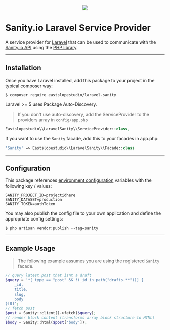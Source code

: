 <p align="center"><img src="https://laravel.com/assets/img/components/logo-laravel.svg"></p>

# Sanity.io Laravel Service Provider

A service provider for [Laravel](https://laravel.com) that can be used to communicate with the [Sanity.io API](https://sanity.io/) using the [PHP library](https://github.com/sanity-io/sanity-php).

---

## Installation

Once you have Laravel installed, add this package to your project in the typical composer way:

```shell
$ composer require eastslopestudio/laravel-sanity
```

Laravel >= 5 uses Package Auto-Discovery.

> If you don't use auto-discovery, add the ServiceProvider to the providers array in `config/app.php`

```php
Eastslopestudio\\LaravelSanity\\ServiceProvider::class,
```
If you want to use the `Sanity` facade, add this to your facades in app.php:

```php
'Sanity' => Eastslopestudio\\LaravelSanity\\Facade::class
```

---

## Configuration

This package references [environment configuration](https://laravel.com/docs/5.6/configuration#environment-configuration) variables with the following key / values:

```
SANITY_PROJECT_ID=projectidhere
SANITY_DATASET=production
SANITY_TOKEN=authToken
```

You may also publish the config file to your own application and define the appropriate config settings:

```shell
$ php artisan vendor:publish --tag=sanity
```

---

## Example Usage

> The following example assumes you are using the registered `Sanity` facade.

```php
// query latest post that isnt a draft
$query = '*[_type == "post" && !(_id in path("drafts.**"))] {
    _id,
    title,
    slug,
    body
}[0]';
// fetch post
$post = Sanity::client()->fetch($query);
// render block content (transforms array block structure to HTML)
$body = Sanity::html($post['body']);
```
